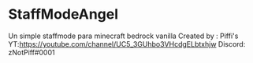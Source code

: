 # StaffModeAngel
Un simple staffmode para minecraft bedrock vanilla
Created by : Piffi's
YT:https://youtube.com/channel/UC5_3GUhbo3VHcdgELbtxhjw
Discord: zNotPiff#0001
